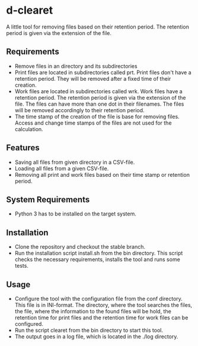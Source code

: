 d-clearet
==============

A little tool for removing files based on their retention period. The retention period is given via the extension of the file.

Requirements
--------------

- Remove files in an directory and its subdirectories
- Print files are located in subdirectories called prt. Print files don't have a retention period. They will be removed after a fixed time of their creation.
- Work files are located in subdirectories called wrk. Work files have a retention period. The retention period is given via the extension of the file. The files can have more than one dot in their filenames. The files will be removed accordingly to their retention period.
- The time stamp of the creation of the file is base for removing files. Access and change time stamps of the files are not used for the calculation.

Features
--------------

- Saving all files from given directory in a CSV-file.
- Loading all files from a given CSV-file.
- Removing all print and work files based on their time stamp or retention period.

System Requirements
--------------

- Python 3 has to be installed on the target system.

Installation
--------------

- Clone the repository and checkout the stable branch.
- Run the installation script install.sh from the bin directory. This script checks the necessary requirements, installs the tool and runs some tests.

Usage
--------------

- Configure the tool with the configuration file from the conf directory. This file is in INI-format. The directory, where the tool searches the files, the file, where the information to the found files will be hold, the retention time for print files and the retention time for work files can be configured.
- Run the script clearet from the bin directory to start this tool.
- The output goes in a log file, which is located in the ./log directory.
